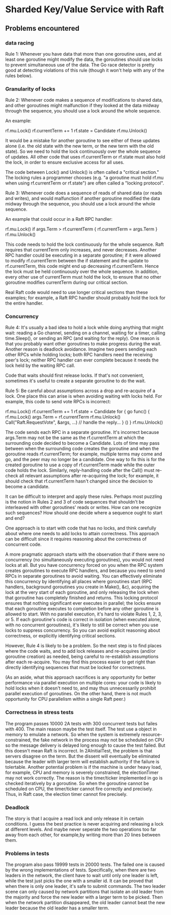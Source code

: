 # Sharded Key/Value Service with Raft

## Problems encountered
### data racing
Rule 1: Whenever you have data that more than one goroutine uses, and
at least one goroutine might modify the data, the goroutines should
use locks to prevent simultaneous use of the data. The Go race
detector is pretty good at detecting violations of this rule (though
it won't help with any of the rules below).

### Granularity of locks
Rule 2: Whenever code makes a sequence of modifications to shared
data, and other goroutines might malfunction if they looked at the
data midway through the sequence, you should use a lock around the
whole sequence.

An example:

  rf.mu.Lock()
  rf.currentTerm += 1
  rf.state = Candidate
  rf.mu.Unlock()

It would be a mistake for another goroutine to see either of these
updates alone (i.e. the old state with the new term, or the new term
with the old state). So we need to hold the lock continuously over the
whole sequence of updates. All other code that uses rf.currentTerm or
rf.state must also hold the lock, in order to ensure exclusive access
for all uses.

The code between Lock() and Unlock() is often called a "critical
section." The locking rules a programmer chooses (e.g. "a goroutine
must hold rf.mu when using rf.currentTerm or rf.state") are often
called a "locking protocol".


Rule 3: Whenever code does a sequence of reads of shared data (or
reads and writes), and would malfunction if another goroutine modified
the data midway through the sequence, you should use a lock around the
whole sequence.

An example that could occur in a Raft RPC handler:

  rf.mu.Lock()
  if args.Term > rf.currentTerm {
   rf.currentTerm = args.Term
  }
  rf.mu.Unlock()

This code needs to hold the lock continuously for the whole sequence.
Raft requires that currentTerm only increases, and never decreases.
Another RPC handler could be executing in a separate goroutine; if it
were allowed to modify rf.currentTerm between the if statement and the
update to rf.currentTerm, this code might end up decreasing
rf.currentTerm. Hence the lock must be held continuously over the
whole sequence. In addition, every other use of currentTerm must hold
the lock, to ensure that no other goroutine modifies currentTerm
during our critical section.

Real Raft code would need to use longer critical sections than these
examples; for example, a Raft RPC handler should probably hold the
lock for the entire handler.


### Concurrency
Rule 4: It's usually a bad idea to hold a lock while doing anything
that might wait: reading a Go channel, sending on a channel, waiting
for a timer, calling time.Sleep(), or sending an RPC (and waiting for the
reply). One reason is that you probably want other goroutines to make
progress during the wait. Another reason is deadlock avoidance. Imagine
two peers sending each other RPCs while holding locks; both RPC
handlers need the receiving peer's lock; neither RPC handler can ever
complete because it needs the lock held by the waiting RPC call.

Code that waits should first release locks. If that's not convenient,
sometimes it's useful to create a separate goroutine to do the wait.

Rule 5: Be careful about assumptions across a drop and re-acquire of a
lock. One place this can arise is when avoiding waiting with locks
held. For example, this code to send vote RPCs is incorrect:

  rf.mu.Lock()
  rf.currentTerm += 1
  rf.state = Candidate
  for <each peer> {
    go func() {
      rf.mu.Lock()
      args.Term = rf.currentTerm
      rf.mu.Unlock()
      Call("Raft.RequestVote", &args, ...)
      // handle the reply...
    } ()
  }
  rf.mu.Unlock()

The code sends each RPC in a separate goroutine. It's incorrect
because args.Term may not be the same as the rf.currentTerm at which
the surrounding code decided to become a Candidate. Lots of time may
pass between when the surrounding code creates the goroutine and when
the goroutine reads rf.currentTerm; for example, multiple terms may
come and go, and the peer may no longer be a candidate. One way to fix
this is for the created goroutine to use a copy of rf.currentTerm made
while the outer code holds the lock. Similarly, reply-handling code
after the Call() must re-check all relevant assumptions after
re-acquiring the lock; for example, it should check that
rf.currentTerm hasn't changed since the decision to become a
candidate.

It can be difficult to interpret and apply these rules. Perhaps most
puzzling is the notion in Rules 2 and 3 of code sequences that
shouldn't be interleaved with other goroutines' reads or writes. How
can one recognize such sequences? How should one decide where a
sequence ought to start and end?

One approach is to start with code that has no locks, and think
carefully about where one needs to add locks to attain correctness.
This approach can be difficult since it requires reasoning about the
correctness of concurrent code.

A more pragmatic approach starts with the observation that if there
were no concurrency (no simultaneously executing goroutines), you
would not need locks at all. But you have concurrency forced on you
when the RPC system creates goroutines to execute RPC handlers, and
because you need to send RPCs in separate goroutines to avoid waiting.
You can effectively eliminate this concurrency by identifying all
places where goroutines start (RPC handlers, background goroutines you
create in Make(), &c), acquiring the lock at the very start of each
goroutine, and only releasing the lock when that goroutine has
completely finished and returns. This locking protocol ensures that
nothing significant ever executes in parallel; the locks ensure that
each goroutine executes to completion before any other goroutine is
allowed to start. With no parallel execution, it's hard to violate
Rules 1, 2, 3, or 5. If each goroutine's code is correct in isolation
(when executed alone, with no concurrent goroutines), it's likely to
still be correct when you use locks to suppress concurrency. So you
can avoid explicit reasoning about correctness, or explicitly
identifying critical sections.

However, Rule 4 is likely to be a problem. So the next step is to find
places where the code waits, and to add lock releases and re-acquires
(and/or goroutine creation) as needed, being careful to re-establish
assumptions after each re-acquire. You may find this process easier to
get right than directly identifying sequences that must be locked for
correctness.

(As an aside, what this approach sacrifices is any opportunity for
better performance via parallel execution on multiple cores: your code
is likely to hold locks when it doesn't need to, and may thus
unnecessarily prohibit parallel execution of goroutines. On the other
hand, there is not much opportunity for CPU parallelism within a
single Raft peer.)

### Correctness in stress tests
The program passes 10000 2A tests with 300 concurrent tests but failes with 400. 
The main reason maybe the test itself. The test use a object in memory to emulate a network. So when the system is extremely resource-constrained, the fake network in the process may not be scheduled on CPU so the message delivery is delayed long enough to cause the test failed. But this doesn't mean Raft is incorrect. In 2AInitialTest, the problem is that servers disagree on the term. But the dissent will eventually be eliminated because the leader with larger term will establish authority if the failure is tolertable. 
Another potential problem is if the machine is under heavy load, for example, CPU and memory is severely constrained, the electionTimer may not work correctly. The reason is the timer/ticker implemented in go is checked iteratively by a goroutine. So when the goroutine cannot be scheduled on CPU, the timer/ticker cannot fire correctly and precisely. Thus, in Raft case, the election timer cannot fire precisely.

### Deadlock
The story is that I acquire a read lock and only release it in certain conditions. I guess the best practice is never acquiring and releasing a lock at different levels. And maybe never seperate the two operations too far away from each other, for example,by writing more than 20 lines between them.

### Problems in tests
The program also pass 19999 tests in 20000 tests. The failed one is caused by the wrong implementations of tests.
Specifically, when there are two leaders in the network, the client have to wait until only one leader is left, while the test just picks the one with a smaller id.
It can be proved that when there is only one leader, it's safe to submit commands. The two leader scene can only caused by network partitions that isolate an old leader from the majority and force the new leader with a larger term to be picked. Then when the network partition disappeared, the old leader cannot beat the new leader because the old leader has a smaller term.
